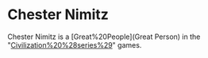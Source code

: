 # Chester Nimitz

Chester Nimitz is a [Great%20People](Great Person) in the "[Civilization%20%28series%29](Civilization)" games.